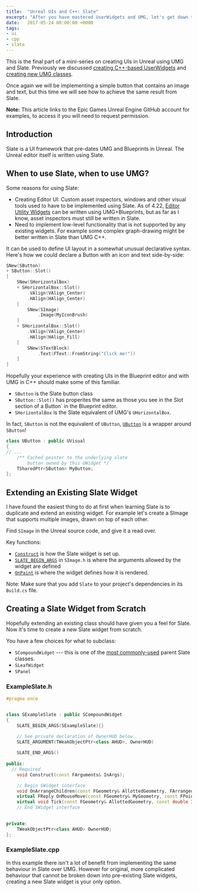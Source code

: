 ```yaml
---
title:  "Unreal UIs and C++: Slate"
excerpt: "After you have mastered UserWidgets and UMG, let's get down to the nitty-gritty."
date:   2017-05-24 00:00:00 +0000
tags:
- ui
- cpp
- slate
---
```


This is the final part of a mini-series on creating UIs in Unreal using UMG and Slate.
Previously we discussed [creating C++-based UserWidgets]({{site.baseurl}}/unreal/ui-cpp-uuserwidget) and [creating new UMG classes]({{site.baseurl}}/unreal/ui-cpp-uwidget).

Once again we will be implementing a simple button that contains an image and text, but this time we will see how to achieve the same result from Slate.

**Note:** This article links to the Epic Games Unreal Engine GitHub account for examples, to access it you will need to request permission.

## Introduction

Slate is a UI framework that pre-dates UMG and Blueprints in Unreal. The Unreal editor itself is written using Slate.

## When to use Slate, when to use UMG?

Some reasons for using Slate: 

* Creating Editor UI: Custom asset inspectors, windows and other visual tools used to have to be implemented using Slate. As of 4.22, [Editor Utility Widgets](https://docs.unrealengine.com/en-US/InteractiveExperiences/UMG/UserGuide/EditorUtilityWidgets/index.html) can be written using UMG+Blueprints, but as far as I know, asset inspectors must still be written in Slate.
* Need to implement low-level functionality that is not supported by any existing widgets. For example some complex graph-drawing might be better written in Slate than UMG C++.

It can be used to define UI layout in a somewhat unusual declarative syntax. Here's how we could declare a Button with an icon and text side-by-side:

```cpp
SNew(SButton)
+ SButton::Slot()
[
	SNew(SHorizontalBox)
	+ SHorizontalBox::Slot()
		.VAlign(VAlign_Center)
		.HAlign(HAlign_Center)
	[
		SNew(SImage)
			.Image(MyIconBrush)
	]
	+ SHorizontalBox::Slot()
		.VAlign(VAlign_Center)
		.HAlign(HAlign_Fill)
	[
		SNew(STextBlock)
			.Text(FText::FromString("Click me!"))
	]
]
```

Hopefully your experience with creating UIs in the Blueprint editor and with UMG in C++ should make some of this familiar.

* `SButton` is the Slate button class
* `SButton::Slot()` has properites the same as those you see in the Slot section of a Button` in the Blueprint editor.
* `SHorizontalBox` is the Slate equivalent of UMG's `UHorizontalBox`.

In fact, `SButton` is not the equivalent of `UButton`, [`UButton`](https://github.com/EpicGames/UnrealEngine/blob/release/Engine/Source/Runtime/UMG/Public/Components/Button.h) is a wrapper around `SButton`!

```cpp
class UButton : public UVisual
{
// ...
	/** Cached pointer to the underlying slate
	    button owned by this UWidget */
	TSharedPtr<SButton> MyButton;
};
```



## Extending an Existing Slate Widget

I have found the easiest thing to do at first when learning Slate is to duplicate and extend an existing widget. For example let's create a SImage that supports multiple images, drawn on top of each other.

Find `SImage` in the Unreal source code, and give it a read over.

Key functions:

* [`Construct`](https://github.com/EpicGames/UnrealEngine/blob/2bf1a5b83a7076a0fd275887b373f8ec9e99d431/Engine/Source/Runtime/SlateCore/Private/Widgets/Images/SImage.cpp#L10) is how the Slate widget is set up.
* [`SLATE_BEGIN_ARGS`](https://github.com/EpicGames/UnrealEngine/blob/2bf1a5b83a7076a0fd275887b373f8ec9e99d431/Engine/Source/Runtime/SlateCore/Public/Widgets/Images/SImage.h#L24) in `SImage.h` is where the arguments allowed by the widget are defined
* [`OnPaint`](https://github.com/EpicGames/UnrealEngine/blob/2bf1a5b83a7076a0fd275887b373f8ec9e99d431/Engine/Source/Runtime/SlateCore/Private/Widgets/Images/SImage.cpp#L18) is where the widget defines how it is rendered.

Note: Make sure that you add `Slate` to your project's dependencies in its `Build.cs` file.

## Creating a Slate Widget from Scratch

Hopefully extending an existing class should have given you a feel for Slate. Now it's time to create a new Slate widget from scratch.

You have a few choices for what to subclass:
* `SCompoundWidget` --- this is one of the [most commonly-used](https://docs.unrealengine.com/en-US/API/Runtime/SlateCore/Widgets/SCompoundWidget/index.html) parent Slate classes.
* `SLeafWidget`
* `SPanel`


### ExampleSlate.h

```cpp
#pragma once


class SExampleSlate : public SCompoundWidget
{
	SLATE_BEGIN_ARGS(SExampleSlate){}

	// See private declaration of OwnerHUD below.
	SLATE_ARGUMENT(TWeakObjectPtr<class AHUD>, OwnerHUD)
 
	SLATE_END_ARGS()
 
public:
  // Required
	void Construct(const FArguments& InArgs);

	// Begin SWidget interface
	void OnArrangeChildren(const FGeometry& AllottedGeometry, FArrangedChildren& ArrangedChildren) const override;
	virtual FReply OnMouseMove(const FGeometry& MyGeometry, const FPointerEvent& MouseEvent) override;
	virtual void Tick(const FGeometry& AllottedGeometry, const double InCurrentTime, const float InDeltaTime) override;
	// End SWidget interface

 
private:
	TWeakObjectPtr<class AHUD> OwnerHUD;
};
```

### ExampleSlate.cpp


In this example there isn't a lot of benefit from implementing the same
behaviour in Slate over UMG. However for original, more complicated behaviour
that cannot be broken down into pre-existing Slate widgets, creating a new
Slate widget is your only option.







